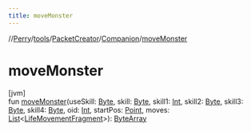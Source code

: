 ```yaml
---
title: moveMonster
---
```

//[Perry](../../../../index.html)/[tools](../../index.html)/[PacketCreator](../index.html)/[Companion](index.html)/[moveMonster](move-monster.html)



# moveMonster



[jvm]\
fun [moveMonster](move-monster.html)(useSkill: [Byte](https://kotlinlang.org/api/latest/jvm/stdlib/kotlin/-byte/index.html), skill: [Byte](https://kotlinlang.org/api/latest/jvm/stdlib/kotlin/-byte/index.html), skill1: [Int](https://kotlinlang.org/api/latest/jvm/stdlib/kotlin/-int/index.html), skill2: [Byte](https://kotlinlang.org/api/latest/jvm/stdlib/kotlin/-byte/index.html), skill3: [Byte](https://kotlinlang.org/api/latest/jvm/stdlib/kotlin/-byte/index.html), skill4: [Byte](https://kotlinlang.org/api/latest/jvm/stdlib/kotlin/-byte/index.html), oid: [Int](https://kotlinlang.org/api/latest/jvm/stdlib/kotlin/-int/index.html), startPos: [Point](https://docs.oracle.com/javase/8/docs/api/java/awt/Point.html), moves: [List](https://kotlinlang.org/api/latest/jvm/stdlib/kotlin.collections/-list/index.html)&lt;[LifeMovementFragment](../../../server.movement/-life-movement-fragment/index.html)&gt;): [ByteArray](https://kotlinlang.org/api/latest/jvm/stdlib/kotlin/-byte-array/index.html)




